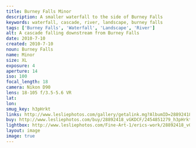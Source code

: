 ```yaml
---
title: Burney Falls Minor
description: A smaller waterfall to the side of Burney Falls
keywords: waterfall, cascade, river, landscape, burney falls
tags: ['Burney Falls', 'Waterfall', 'Landscape', 'River']
alt: A cascade falling downstream from Burney Falls
date: 2010-7-10
created: 2010-7-10
noun: Burney Falls
name: Minor
size: XL
exposure: 4
aperture: 14
iso: 100
focal_length: 18
camera: Nikon D90
lens: 18-105 f/3.5-5.6 VR
lat: 
lon: 
smug_key: h3pHrkt
links: http://www.lesliephotos.com/gallery/getalink.mg?AlbumID=28892418&AlbumKey=vGKDCF&ImageID=2454851279&ImageKey=h3pHrkt&how=forum&Page=1
buy: http://www.lesliephotos.com/buy/28892418_vGKDCF/2454851279_h3pHrkt/
lightbox: http://www.lesliephotos.com/Fine-Art-1/erics-work/28892418_vGKDCF#!i=2454851279&k=h3pHrkt&lb=1&s=A
layout: image
image: true
---
```

